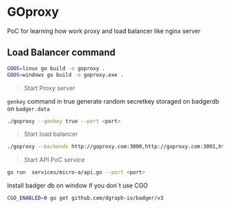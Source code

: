 # GOproxy
PoC for learning how work proxy and load balancer like nginx server


## Load Balancer command

```bash
GOOS=linux go build -o goproxy .
GOOS=windows go build -o goproxy.exe .
```

> Start Proxy server

`genkey` command in true generate random secretkey storaged on badgerdb on `badger.data`

```bash
./goproxy --genkey true --port <port>
```

> Start load balancer

```bash
./goproxy --backends http://goproxy.com:3000,http://goproxy.com:3001,http://goproxy.com:3002 --port <port>
```


> Start API PoC service

```bash
go run  services/micro-a/api.go --port <port>
```

Install badger db on window if you don`t use CGO
```bash
CGO_ENABLED=0 go get github.com/dgraph-io/badger/v3
```
